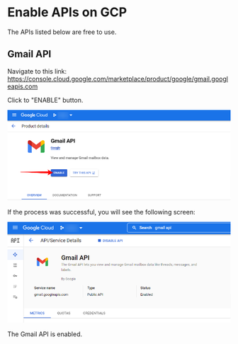 
# Enable APIs on GCP

The APIs listed below are free to use.

## Gmail API

Navigate to this link:
https://console.cloud.google.com/marketplace/product/google/gmail.googleapis.com

Click to "ENABLE" button.

![](images/gmail-api-enable.png)

If the process was successful, you will see the following screen:

![](images/gmail-api-enabled.png)

The Gmail API is enabled.